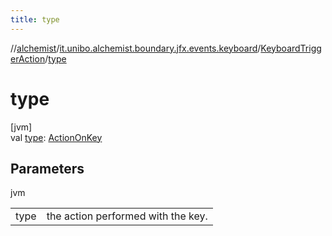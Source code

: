 ```yaml
---
title: type
---
```

//[alchemist](../../../index.html)/[it.unibo.alchemist.boundary.jfx.events.keyboard](../index.html)/[KeyboardTriggerAction](index.html)/[type](type.html)



# type



[jvm]\
val [type](type.html): [ActionOnKey](../-action-on-key/index.html)



## Parameters


jvm

| | |
|---|---|
| type | the action performed with the key. |





